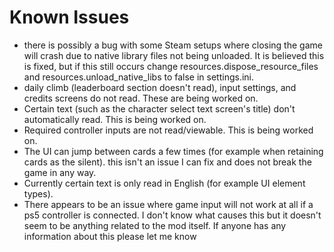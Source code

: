 # Known Issues

* there is possibly a bug with some Steam setups where closing the game will crash due to native library files not being unloaded. It is believed this is fixed, but if this still occurs change resources.dispose_resource_files and resources.unload_native_libs to false in settings.ini.
* daily climb (leaderboard section doesn't read), input settings, and credits screens do not read. These are being worked on.
* Certain text (such as the character select text screen's title) don't automatically read. This is being worked on.
* Required controller inputs are not read/viewable. This is being worked on.
* The UI can jump between cards a few times (for example when retaining cards as the silent). this isn't an issue I can fix and does not break the game in any way.
* Currently certain text is only read in English (for example UI element types).
* There appears to be an issue where game input will not work at all if a ps5 controller is connected. I don't know what causes this but it doesn't seem to be anything related to the mod itself. If anyone has any information about this please let me know